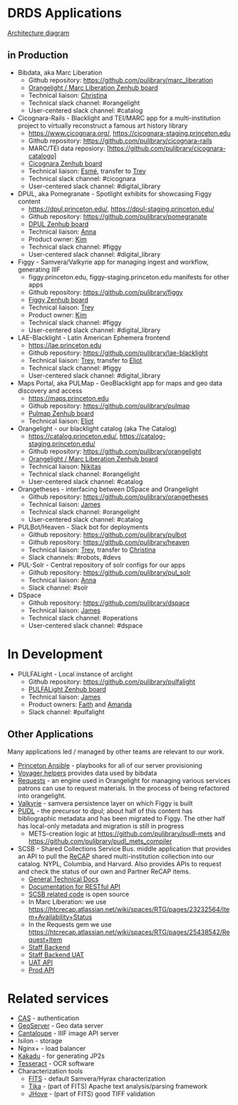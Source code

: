 # DRDS Applications

[Architecture diagram](https://docs.google.com/drawings/d/1qqHoceL4nahv8wmhK_QltL8f1StdBJ5GYFpIa6JQ3PA/edit)

## in Production

* Bibdata, aka Marc Liberation
  * Github repository: https://github.com/pulibrary/marc_liberation
  * [Orangelight / Marc Liberation Zenhub board](https://app.zenhub.com/workspaces/orangelightmarcliberation-571691cab409d8d821b873be/board?repos=21954918)
  * Technical liaison: [Christina](https://github.com/christinach)
  * Technical slack channel: #orangelight
  * User-centered slack channel: #catalog
* Cicognara-Rails - Blacklight and TEI/MARC app for a multi-institution project to virtually reconstruct a famous art history library
  * https://www.cicognara.org/, https://cicognara-staging.princeton.edu
  * Github repository: https://github.com/pulibrary/cicognara-rails
  * MARC/TEI data reposiory: [https://github.com/pulibrary/cicognara-catalogo]
  * [Cicognara Zenhub board](https://app.zenhub.com/workspaces/cicognara-5cf11cb3689f9c7a4ead9571/board?repos=57136753)
  * Technical liaison: [Esmé](https://github.com/escowles), transfer to [Trey](https://github.com/tpendragon)
  * Technical slack channel: #cicognara
  * User-centered slack channel: #digital_library
* DPUL, aka Pomegranate - Spotlight exhibits for showcasing Figgy content
  * https://dpul.princeton.edu/, https://dpul-staging.princeton.edu/
  * Github repository: https://github.com/pulibrary/pomegranate
  * [DPUL Zenhub board](https://app.zenhub.com/workspaces/dpul-5cc9dbb2262a972347170639/board?repos=49439415&showEstimates=false&showReleases=false)
  * Technical liaison: [Anna](https://github.com/hackmastera)
  * Product owner: [Kim](https://github.com/kelea99)
  * Technical slack channel: #figgy
  * User-centered slack channel: #digital_library
* Figgy - Samvera/Valkyrie app for managing ingest and workflow, generating IIIF
  * figgy.princeton.edu, figgy-staging.princeton.edu
  manifests for other apps
  * Github repository: https://github.com/pulibrary/figgy
  * [Figgy Zenhub board](https://app.zenhub.com/workspaces/figgystudio-5c06d2e24b5806bc2bfa890b/board)
  * Technical liaison: [Trey](https://github.com/tpendragon)
  * Product owner: [Kim](https://github.com/kelea99)
  * Technical slack channel: #figgy
  * User-centered slack channel: #digital_library
* LAE-Blacklight - Latin American Ephemera frontend
  * https://lae.princeton.edu
  * Github repository: https://github.com/pulibrary/lae-blacklight
  * Technical liaison: [Trey](https://github.com/tpendragon), transfer to [Eliot](https://github.com/eliotjordan)
  * Technical slack channel: #figgy
  * User-centered slack channel: #digital_library
* Maps Portal, aka PULMap - GeoBlacklight app for maps and geo data discovery and access
  * https://maps.princeton.edu
  * Github repository: https://github.com/pulibrary/pulmap
  * [Pulmap Zenhub board](https://app.zenhub.com/workspaces/pulmap-5cf5538c08e7e9307cd79c45/board?repos=26446857)
  * Technical liaison: [Eliot](https://github.com/eliotjordan)
* Orangelight - our blacklight catalog (aka The Catalog)
  * https://catalog.princeton.edu/, https://catalog-staging.princeton.edu/
  * Github repository: https://github.com/pulibrary/orangelight
  * [Orangelight / Marc Liberation Zenhub board](https://app.zenhub.com/workspaces/orangelightmarcliberation-571691cab409d8d821b873be/board?repos=21954918)
  * Technical liaison: [Nikitas](https://github.com/tampakis)
  * Technical slack channel: #orangelight
  * User-centered slack channel: #catalog
* Orangetheses - interfacing between DSpace and Orangelight
  * Github repository: https://github.com/pulibrary/orangetheses
  * Technical liaison: [James](https://github.com/jrgriffiniii)
  * Technical slack channel: #orangelight
  * User-centered slack channel: #catalog
* PULBot/Heaven - Slack bot for deployments
  * Github repository: https://github.com/pulibrary/pulbot
  * Github repository: https://github.com/pulibrary/heaven
  * Technical liaison: [Trey](https://github.com/tpendragon), transfer to [Christina](https://github.com/christinach)
  * Slack channels: #robots, #devs
* PUL-Solr - Central repository of solr configs for our apps
  * Github repository: https://github.com/pulibrary/pul_solr
  * Technical liaison: [Anna](https://github.com/hackmastera)
  * Slack channel: #solr
* DSpace
  * Github repository: https://github.com/pulibrary/dspace
  * Technical liaison: [James](https://github.com/jrgriffiniii)
  * Technical slack channel: #operations
  * User-centered slack channel: #dspace

# In Development

* PULFALight - Local instance of arclight
  * Github repository: https://github.com/pulibrary/pulfalight
  * [PULFALight Zenhub board](https://app.zenhub.com/workspaces/pulfalight-5da4b7d9f037f100019dba23/board?repos=157741631)
  * Technical liaison: [James](https://github.com/jrgriffiniii)
  * Product owners: [Faith](https://github.com/faithc) and [Amanda](https://github.com/apferrar)
  * Slack channel: #pulfalight

## Other Applications

Many applications led / managed by other teams are relevant to our work.

* [Princeton Ansible](https://github.com/pulibrary/princeton_ansible) -
  playbooks for all of our server provisioning
* [Voyager helpers](https://github.com/pulibrary/voyager_helpers) provides data used by bibdata
* [Requests](https://github.com/pulibrary/requests) - an engine used in Orangelight for managing various services patrons can use to request materials. In the process of being refactored into orangelight.
* [Valkyrie](https://github.com/samvera-labs/valkyrie) - samvera persistence
  layer on which Figgy is built
* [PUDL](http://pudl.princeton.edu/) - the precursor to dpul; about half of
  this content has bibliographic metadata and has been migrated to Figgy. The other half has
  local-only metadata and migration is still in progress
    * METS-creation logic at https://github.com/pulibrary/pudl-mets and
  https://github.com/pulibrary/pudl_mets_compiler
* SCSB - Shared Collections Service Bus. middle application that provides an API to pull the [ReCAP](https://recap.princeton.edu/) shared multi-institution collection into our catalog. NYPL, Columbia, and Harvard. Also provides APIs to request and check the status of our own and Partner ReCAP items.
  * [General Technical Docs](https://htcrecap.atlassian.net/wiki/spaces/RTG/pages/2129960/Technical+Documentation)
  * [Documentation for RESTful API](https://htcrecap.atlassian.net/wiki/spaces/RTG/pages/2129950/RESTful+Services)
  * [SCSB related code](https://github.com/ResearchCollectionsAndPreservation ) is open source
  * In Marc Liberation: we use https://htcrecap.atlassian.net/wiki/spaces/RTG/pages/23232564/Item+Availability+Status
  * In the Requests gem we use https://htcrecap.atlassian.net/wiki/spaces/RTG/pages/25438542/Request+Item
  * [Staff Backend](https://scsb.recaplib.org/)
  * [Staff Backend UAT](https://uat-recap.htcinc.com/)
  * [UAT API](https://uat-recap.htcinc.com:9093/swagger-ui.html#/)
  * [Prod API](https://scsb.recaplib.org:9093/swagger-ui.html#/)

# Related services
* [CAS](https://www.princeton.edu/cas) - authentication
* [GeoServer](http://geoserver.org/) - Geo data server
* [Cantaloupe](https://github.com/medusa-project/cantaloupe) - IIIF image API server
* Isilon - storage
* Nginx+ - load balancer
* [Kakadu](http://kakadusoftware.com/downloads/) - for generating JP2s
* [Tesseract](https://github.com/tesseract-ocr/tesseract) - OCR software
* Characterization tools
  * [FITS](https://projects.iq.harvard.edu/fits) - default Samvera/Hyrax characterization
  * [Tika](https://tika.apache.org/) - (part of FITS) Apache text analysis/parsing framework
  * [JHove](https://github.com/openpreserve/jhove) - (part of FITS) good TIFF validation
